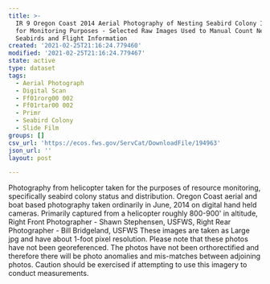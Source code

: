 ```yaml
---
title: >-
  IR 9 Oregon Coast 2014 Aerial Photography of Nesting Seabird Colony Islands
  for Monitoring Purposes - Selected Raw Images Used to Manual Count Nesting
  Seabirds and Flight Information
created: '2021-02-25T21:16:24.779460'
modified: '2021-02-25T21:16:24.779467'
state: active
type: dataset
tags:
  - Aerial Photograph
  - Digital Scan
  - Ff01rorg00 002
  - Ff01rtar00 002
  - Primr
  - Seabird Colony
  - Slide Film
groups: []
csv_url: 'https://ecos.fws.gov/ServCat/DownloadFile/194963'
json_url: ''
layout: post

---
```

Photography from helicopter taken for the purposes of resource monitoring, specifically seabird colony status and distribution. Oregon Coast aerial and boat based photography taken ordinarily in June, 2014 on digital hand held cameras. Primarily captured from a helicopter roughly 800-900' in altitude, Right Front Photographer - Shawn Stephensen, USFWS, Right Rear Photographer - Bill Bridgeland, USFWS These images are taken as Large jpg and have about 1-foot pixel resolution. Please note that these photos have not been georeferenced. The photos have not been orthorectified and therefore there will be photo anomalies and mis-matches between adjoining photos. Caution should be exercised if attempting to use this imagery to conduct measurements.
